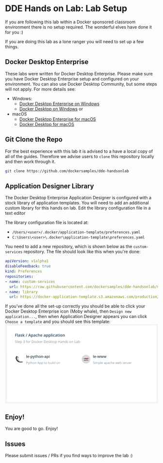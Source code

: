 # DDE Hands on Lab: Lab Setup

If you are following this lab within a Docker sponsored classroom environment
there is no setup required. The wonderful elves have done it for you :)

If you are doing this lab as a lone ranger you will need to set up a few things.

## Docker Desktop Enterprise

These labs were written for Docker Desktop Enterprise. Please make sure you have Docker Desktop Enterprise setup and configured on your
environment. You can also use Docker Desktop Community, but some steps will not apply. For more details see:
* Windows:
  * [Docker Desktop Enterprise on Windows](https://docs.docker.com/ee/desktop/admin/install/windows/)
  * [Docker Desktop on Windows](https://docs.docker.com/docker-for-windows/install/) or
* macOS
  * [Docker Desktop Enterprise for macOS](https://docs.docker.com/ee/desktop/admin/install/mac/)
  * [Docker Desktop for macOS](https://docs.docker.com/docker-for-mac/install/)

## Git Clone the Repo

For the best experience with this lab it is advised to a have a local copy of
all of the guides. Therefore we advise users to `clone` this repository locally
and then work through it.

```bash
git clone https://github.com/dockersamples/dde-handsonlab
```

## Application Designer Library

The Docker Desktop Enterprise Application Designer is configured with a stock
library of application templates. You will need to add an additional custom
library for this hands on lab.  Edit the library configuration file in a text editor

The library configuration file is located at:

   * `/Users/<user>/.docker/application-template/preferences.yaml`
   * `C:\Users\<user>\.docker\application-template\preferences.yaml`

   You need to add a new repository, which is shown below as the `custom-services` repository. The file should look like this when you're done:

   ```yaml
   apiVersion: v1alpha1
   disableFeedback: true
   kind: Preferences
   repositories:
   - name: custom-services
     url: https://raw.githubusercontent.com/dockersamples/dde-handsonlab/master/labsetup/appdesignertemplates/library.yaml
   - name: library
     url: https://docker-application-template.s3.amazonaws.com/production/v0.1.5/library.yaml
   ```

If you've done all the set-up correctly you should be able to click your Docker Desktop Enterprise icon (Moby whale), then `Design new application...`, then when Application Designer appears you can click `Choose a template` and you should see this template:
![App Designer](./images/labsetupAppDesigner.png)

## Enjoy!

You are good to go. Enjoy!

## Issues
Please submit issues / PRs if you find ways to improve the lab :)
